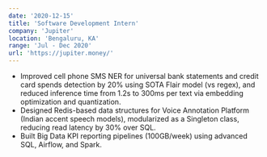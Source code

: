 ```yaml
---
date: '2020-12-15'
title: 'Software Development Intern'
company: 'Jupiter'
location: 'Bengaluru, KA'
range: 'Jul - Dec 2020'
url: 'https://jupiter.money/'
---
```


- Improved cell phone SMS NER for universal bank statements and credit card spends detection by 20% using SOTA Flair model (vs regex), and reduced inference time from 1.2s to 300ms per text via embedding optimization and quantization.
- Designed Redis-based data structures for Voice Annotation Platform (Indian accent speech models), modularized as a Singleton class, reducing read latency by 30% over SQL.
- Built Big Data KPI reporting pipelines (100GB/week) using advanced SQL, Airflow, and Spark.
